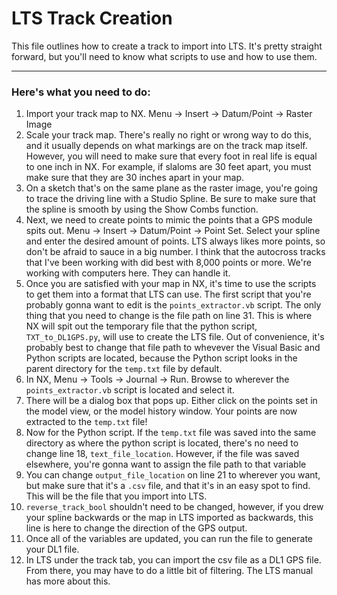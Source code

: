 
# LTS Track Creation

This file outlines how to create a track to import into LTS. It's pretty straight forward, but you'll need to know what scripts to use and how to use them.

---

### Here's what you need to do:

1. Import your track map to NX. Menu → Insert → Datum/Point → Raster Image
2. Scale your track map. There's really no right or wrong way to do this, and it usually depends on what markings are on the track map itself. However, you will need to make sure that every foot in real life is equal to one inch in NX. For example, if slaloms are 30 feet apart, you must make sure that they are 30 inches apart in your map.
3. On a sketch that's on the same plane as the raster image, you're going to trace the driving line with a Studio Spline. Be sure to make sure that the spline is smooth by using the Show Combs function.
4. Next, we need to create points to mimic the points that a GPS module spits out. Menu → Insert → Datum/Point → Point Set. Select your spline and enter the desired amount of points. LTS always likes more points, so don't be afraid to sauce in a big number. I think that the autocross tracks that I've been working with did best with 8,000 points or more. We're working with computers here. They can handle it.
5. Once you are satisfied with your map in NX, it's time to use the scripts to get them into a format that LTS can use. The first script that you're probably gonna want to edit is the `points_extractor.vb` script. The only thing that you need to change is the file path on line 31. This is where NX will spit out the temporary file that the python script, `TXT_to_DL1GPS.py`, will use to create the LTS file. Out of convenience, it's probably best to change that file path to whevever the Visual Basic and Python scripts are located, because the Python script looks in the parent directory for the `temp.txt` file by default.
6. In NX, Menu → Tools → Journal → Run. Browse to wherever the `points_extractor.vb` script is located and select it.
7. There will be a dialog box that pops up. Either click on the points set in the model view, or the model history window. Your points are now extracted to the `temp.txt` file!
8. Now for the Python script. If the `temp.txt` file was saved into the same directory as where the python script is located, there's no need to change line 18, `text_file_location`. However, if the file was saved elsewhere, you're gonna want to assign the file path to that variable
9. You can change `output_file_location` on line 21 to wherever you want, but make sure that it's a `.csv` file, and that it's in an easy spot to find. This will be the file that you import into LTS.
10. `reverse_track_bool` shouldn't need to be changed, however, if you drew your spline backwards or the map in LTS imported as backwards, this line is here to change the direction of the GPS output.
11. Once all of the variables are updated, you can run the file to generate your DL1 file.
12. In LTS under the track tab, you can import the csv file as a DL1 GPS file. From there, you may have to do a little bit of filtering. The LTS manual has more about this.
